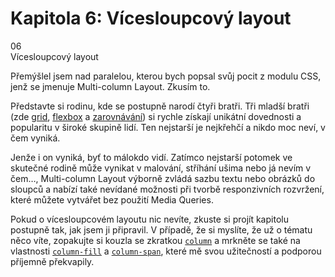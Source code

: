 <div id="kap-multicol-before" class="ebook-chapter-before" markdown="1"> 

# Kapitola 6: Vícesloupcový layout

<div class="ebook-chapter-before-image">
  <div class="ebook-chapter-before-number">
    06
  </div>  
  <div class="ebook-chapter-before-heading">
    Vícesloupcový layout
  </div>
</div>

Přemýšlel jsem nad paralelou, kterou bych popsal svůj pocit z modulu CSS, jenž se jmenuje Multi-column Layout. Zkusím to.

Představte si rodinu, kde se postupně narodí čtyři bratři. Tři mladší bratři (zde [grid](css-grid.md), [flexbox](css-flexbox.md) a [zarovnávání](css-box-alignment.md)) si rychle získají unikátní dovednosti a popularitu v široké skupině lidí. Ten nejstarší je nejkřehčí a nikdo moc neví, v čem vyniká.

Jenže i on vyniká, byť to málokdo vidí. Zatímco nejstarší potomek ve skutečné rodině může vynikat v malování, stříhání ušima nebo já nevím v čem…, Multi-column Layout výborně zvládá sazbu textu nebo obrázků do sloupců a nabízí také nevídané možnosti při tvorbě responzivních rozvržení, které můžete vytvářet bez použití Media Queries.

Pokud o vícesloupcovém layoutu nic nevíte, zkuste si projít kapitolu postupně tak, jak jsem ji připravil. V případě, že si myslíte, že už o tématu něco víte, zopakujte si kouzla se zkratkou [`column`](css-multicol-column.md) a mrkněte se také na vlastnosti [`column-fill`](css-multicol-fill.md) a [`column-span`](css-multicol-span.md), které mě svou užitečností a podporou příjemně překvapily.

</div>






